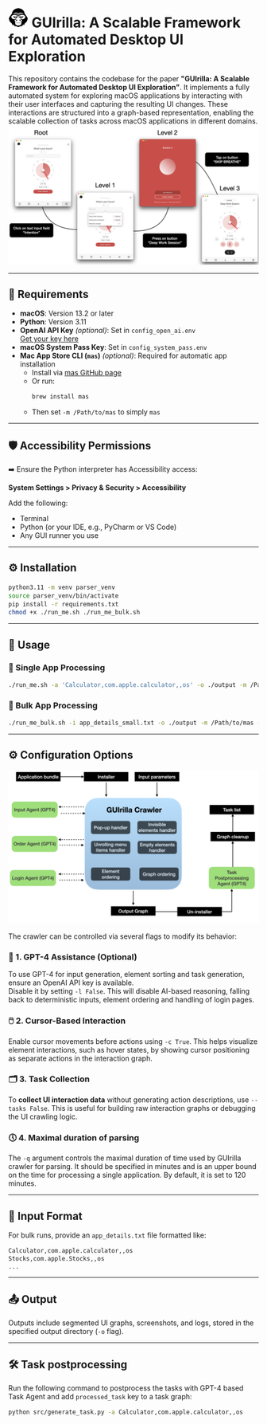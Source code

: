 <h1>
  <img src="images/gorilla2.png" alt="Gorilla Logo" width="40">
  GUIrilla: A Scalable Framework for Automated Desktop UI Exploration
</h1>

This repository contains the codebase for the paper **"GUIrilla: A Scalable Framework for Automated Desktop UI Exploration"**. It implements a fully automated system for exploring macOS applications by interacting with their user interfaces and capturing the resulting UI changes. These interactions are structured into a graph-based representation, enabling the scalable collection of tasks across macOS applications in different domains.
![Output](images/tree-screenshots.png)

---

## 🔧 Requirements

- **macOS**: Version 13.2 or later  
- **Python**: Version 3.11  
- **OpenAI API Key** *(optional)*: Set in `config_open_ai.env`  
  [Get your key here](https://platform.openai.com/account/api-keys)  
- **macOS System Pass Key**: Set in `config_system_pass.env`  
- **Mac App Store CLI (`mas`)** *(optional)*: Required for automatic app installation  
  - Install via [mas GitHub page](https://github.com/mas-cli/mas)  
  - Or run:  
    ```bash
    brew install mas
    ```
  - Then set `-m /Path/to/mas` to simply `mas`
    
---

## 🛡️ Accessibility Permissions

➡️ Ensure the Python interpreter has Accessibility access:

**System Settings > Privacy & Security > Accessibility**

Add the following:

- Terminal 
- Python (or your IDE, e.g., PyCharm or VS Code)  
- Any GUI runner you use

---

## ⚙️ Installation

```bash
python3.11 -m venv parser_venv
source parser_venv/bin/activate
pip install -r requirements.txt
chmod +x ./run_me.sh ./run_me_bulk.sh
```

---

## 🚀 Usage

### 🔹 Single App Processing

```bash
./run_me.sh -a 'Calculator,com.apple.calculator,,os' -o ./output -m /Path/to/mas -h False -c False -l False -q 5
```

### 🔹 Bulk App Processing

```bash
./run_me_bulk.sh -i app_details_small.txt -o ./output -m /Path/to/mas -l False
```

---

## ⚙️ Configuration Options

![System Overview](images/crawler.png)

The crawler can be controlled via several flags to modify its behavior:

### 🧠 1. GPT-4 Assistance (Optional)

To use GPT-4 for input generation, element sorting and task generation, ensure an OpenAI API key is available.  
Disable it by setting `-l False`.
This will disable AI-based reasoning, falling back to deterministic inputs, element ordering and handling of login pages.

### 🖱️ 2. Cursor-Based Interaction

Enable cursor movements before actions using `-c True`.
This helps visualize element interactions, such as hover states, by showing cursor positioning as separate actions in the interaction graph.

### 🗂️ 3. Task Collection 

To **collect UI interaction data** without generating action descriptions, use `--tasks False`.
This is useful for building raw interaction graphs or debugging the UI crawling logic.

### 🕔 4. Maximal duration of parsing

The `-q` argument controls the maximal duration of time used by GUIrilla crawler for parsing.
It should be specified in minutes and is an upper bound on the time for processing a single application. By default, it is set to 120 minutes.

---

## 📁 Input Format

For bulk runs, provide an `app_details.txt` file formatted like:

```
Calculator,com.apple.calculator,,os
Stocks,com.apple.Stocks,,os
...
```

---

## 📤 Output

Outputs include segmented UI graphs, screenshots, and logs, stored in the specified output directory (`-o` flag).

---
## 🛠️ Task postprocessing

Run the following command to postprocess the tasks with GPT-4 based Task Agent and add `processed_task` key to a task graph:

```bash
python src/generate_task.py -a Calculator,com.apple.calculator,,os
```
